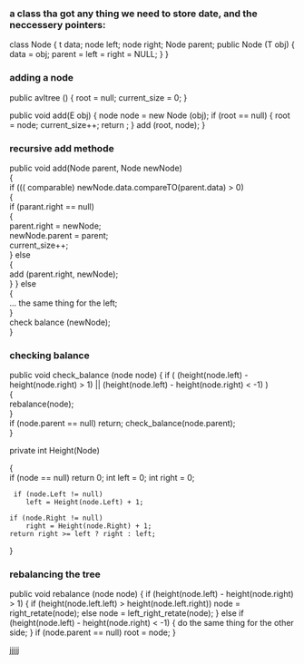 ### a class tha got any thing we need to store date, and the neccessery pointers:
class Node<T> 
{
	t data;
	node <T> left;
	node <T> right;
	Node <T> parent;
	public Node (T obj)
	{
		data = obj;
		parent = left = right = NULL;
	}
}

### adding a node 
public avltree () 
{
	root = null;
	current_size = 0;
}

public void add(E obj)
{
	node <E> node = new Node<E> (obj);
	if (root == null)
	{
		root = node;
		current_size++;
		return ;
	}
	add (root, node);
}

### recursive add methode
public void add(Node<E> parent, Node<E> newNode)  
{  
	if ((( comparable<E>) newNode.data.compareTO(parent.data) > 0)  
	{  
		if (parant.right == null)  
		{  
			parent.right = newNode;  
			newNode.parent = parent;  
			current_size++;  
		} else   
		{  
			add (parent.right, newNode);  
		}
	} else  
	{  
		... the same thing for the left;  
	}    
	check balance (newNode);  
}  

### checking balance 
public void check_balance (node<E> node)
{
	if ( (height(node.left) - height(node.right) > 1) || (height(node.left) - height(node.right) < -1) )  
	{  
		rebalance(node);  
	}  
	if (node.parent == null)
		return;
	check_balance(node.parent);  
}


private int Height(Node)  
<!-- the height is the result of the func -1 -->
{  
	 if (node == null)
    	return 0;
    int left = 0;
    int right = 0;

	 if (node.Left != null)
    	left = Height(node.Left) + 1;

    if (node.Right != null)
    	right = Height(node.Right) + 1;
    return right >= left ? right : left;  
}


### rebalancing the tree

public void rebalance (node<E> node)
{
	if (height(node.left) - height(node.right) > 1)
	{
		if (height(node.left.left) > height(node.left.right))
			node = right_retate(node);
		else
			node = left_right_retate(node);
	}
	else if (height(node.left) - height(node.right) < -1)
	{
			do the same thing for the other side;
	}
	if (node.parent == null)
		root = node;
}

jjjjj
	
	
	
	
	
	
	
	
	
	
	
	
	
	
	
	
	
	
	
	
	
	
	
	
	
	
